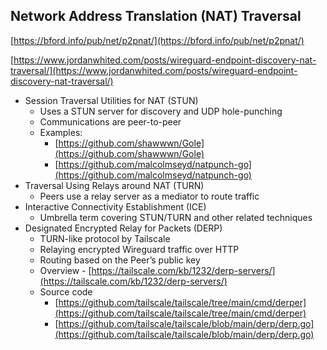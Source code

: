 ## Network Address Translation (NAT) Traversal
[https://bford.info/pub/net/p2pnat/](https://bford.info/pub/net/p2pnat/)

[https://www.jordanwhited.com/posts/wireguard-endpoint-discovery-nat-traversal/](https://www.jordanwhited.com/posts/wireguard-endpoint-discovery-nat-traversal/)

- Session Traversal Utilities for NAT (STUN)
    - Uses a STUN server for discovery and UDP hole-punching
    - Communications are peer-to-peer
    - Examples:
        - [https://github.com/shawwwn/Gole](https://github.com/shawwwn/Gole)
        - [https://github.com/malcolmseyd/natpunch-go](https://github.com/malcolmseyd/natpunch-go)
- Traversal Using Relays around NAT (TURN)
    - Peers use a relay server as a mediator to route traffic
- Interactive Connectivity Establishment (ICE)
    - Umbrella term covering STUN/TURN and other related techniques
- Designated Encrypted Relay for Packets (DERP)
    - TURN-like protocol by Tailscale
    - Relaying encrypted Wireguard traffic over HTTP
    - Routing based on the Peer’s public key
    - Overview - [https://tailscale.com/kb/1232/derp-servers/](https://tailscale.com/kb/1232/derp-servers/)
    - Source code
        - [https://github.com/tailscale/tailscale/tree/main/cmd/derper](https://github.com/tailscale/tailscale/tree/main/cmd/derper)
        - [https://github.com/tailscale/tailscale/blob/main/derp/derp.go](https://github.com/tailscale/tailscale/blob/main/derp/derp.go)